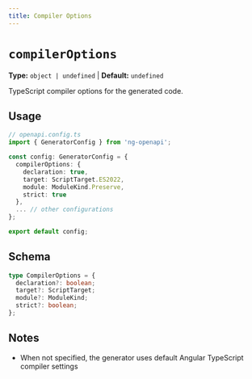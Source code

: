 ```yaml
---
title: Compiler Options
---
```


# `compilerOptions`

**Type:** `object | undefined` | **Default:** `undefined`

TypeScript compiler options for the generated code.

## Usage

```typescript
// openapi.config.ts
import { GeneratorConfig } from 'ng-openapi';

const config: GeneratorConfig = {
  compilerOptions: {
    declaration: true,
    target: ScriptTarget.ES2022,
    module: ModuleKind.Preserve,
    strict: true
  },
  ... // other configurations
};

export default config;
```

## Schema

```typescript
type CompilerOptions = {
  declaration?: boolean;
  target?: ScriptTarget;
  module?: ModuleKind;
  strict?: boolean;
};
```

## Notes

- When not specified, the generator uses default Angular TypeScript compiler settings
